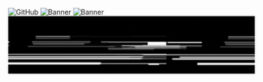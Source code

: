 ![GitHub](https://img.shields.io/badge/GitHub-181717?style=for-the-badge&logo=github)
![Banner](https://marketplace.canva.com/EAGCAIYxnOI/1/0/1600w/canva-banner-linkedin-creativo-acuarelas-sencillo-rosa-y-morado-2nvaxEtmpEY.jpg) 
![Banner](https://www.navlink.com/wp-content/uploads/navlink-services-header-1024x256-1280x300.jpg) 
![Gif](github.gif)

